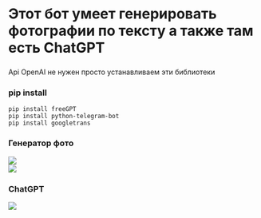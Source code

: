 # Этот бот умеет генерировать фотографии по тексту а также там есть ChatGPT 
<h3></h3>
Api OpenAI не нужен просто устанавливаем эти библиотеки
<h3>pip install</h3>
    
    pip install freeGPT
    pip install python-telegram-bot
    pip install googletrans


<h3>Генератор фото</h3>
<img src="https://github.com/Vova2808/AI_Bot_Telegram/assets/96084748/9d8705d3-46cc-47e5-8851-246e5814dad4"><br>
<img src="https://github.com/Vova2808/AI_Bot_Telegram/assets/96084748/351d6b62-9cbd-4a58-8622-32afb0e74871"><br>

<h3>ChatGPT</h3>
<img src="https://github.com/Vova2808/AI_Bot_Telegram/assets/96084748/16e494a9-0ad0-41ce-a8ea-f68721411663">
